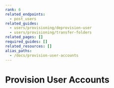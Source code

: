 ```yaml
---
rank: 6
related_endpoints:
  - post_users
related_guides:
  - users/provisioning/deprovision-user
  - users/provisioning/transfer-folders
related_pages: []
required_guides: []
related_resources: []
alias_paths:
  - /docs/provision-user-accounts
---
```


# Provision User Accounts
